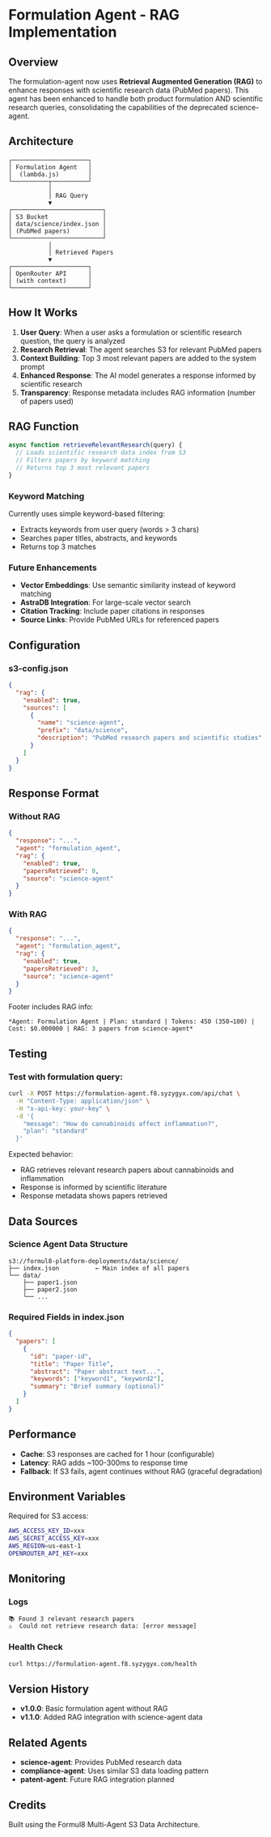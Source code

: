 # Formulation Agent - RAG Implementation

## Overview

The formulation-agent now uses **Retrieval Augmented Generation (RAG)** to enhance responses with scientific research data (PubMed papers). This agent has been enhanced to handle both product formulation AND scientific research queries, consolidating the capabilities of the deprecated science-agent.

## Architecture

```
┌─────────────────────┐
│ Formulation Agent   │
│  (lambda.js)        │
└──────────┬──────────┘
           │
           │ RAG Query
           ▼
┌─────────────────────────┐
│ S3 Bucket               │
│ data/science/index.json │
│ (PubMed papers)         │
└─────────────────────────┘
           │
           │ Retrieved Papers
           ▼
┌─────────────────────┐
│ OpenRouter API      │
│ (with context)      │
└─────────────────────┘
```

## How It Works

1. **User Query**: When a user asks a formulation or scientific research question, the query is analyzed
2. **Research Retrieval**: The agent searches S3 for relevant PubMed papers
3. **Context Building**: Top 3 most relevant papers are added to the system prompt
4. **Enhanced Response**: The AI model generates a response informed by scientific research
5. **Transparency**: Response metadata includes RAG information (number of papers used)

## RAG Function

```javascript
async function retrieveRelevantResearch(query) {
  // Loads scientific research data index from S3
  // Filters papers by keyword matching
  // Returns top 3 most relevant papers
}
```

### Keyword Matching

Currently uses simple keyword-based filtering:
- Extracts keywords from user query (words > 3 chars)
- Searches paper titles, abstracts, and keywords
- Returns top 3 matches

### Future Enhancements

- **Vector Embeddings**: Use semantic similarity instead of keyword matching
- **AstraDB Integration**: For large-scale vector search
- **Citation Tracking**: Include paper citations in responses
- **Source Links**: Provide PubMed URLs for referenced papers

## Configuration

### s3-config.json

```json
{
  "rag": {
    "enabled": true,
    "sources": [
      {
        "name": "science-agent",
        "prefix": "data/science",
        "description": "PubMed research papers and scientific studies"
      }
    ]
  }
}
```

## Response Format

### Without RAG
```json
{
  "response": "...",
  "agent": "formulation_agent",
  "rag": {
    "enabled": true,
    "papersRetrieved": 0,
    "source": "science-agent"
  }
}
```

### With RAG
```json
{
  "response": "...",
  "agent": "formulation_agent",
  "rag": {
    "enabled": true,
    "papersRetrieved": 3,
    "source": "science-agent"
  }
}
```

Footer includes RAG info:
```
*Agent: Formulation Agent | Plan: standard | Tokens: 450 (350→100) | Cost: $0.000000 | RAG: 3 papers from science-agent*
```

## Testing

### Test with formulation query:
```bash
curl -X POST https://formulation-agent.f8.syzygyx.com/api/chat \
  -H "Content-Type: application/json" \
  -H "x-api-key: your-key" \
  -d '{
    "message": "How do cannabinoids affect inflammation?",
    "plan": "standard"
  }'
```

Expected behavior:
- RAG retrieves relevant research papers about cannabinoids and inflammation
- Response is informed by scientific literature
- Response metadata shows papers retrieved

## Data Sources

### Science Agent Data Structure
```
s3://formul8-platform-deployments/data/science/
├── index.json          ← Main index of all papers
└── data/
    ├── paper1.json
    ├── paper2.json
    └── ...
```

### Required Fields in index.json
```json
{
  "papers": [
    {
      "id": "paper-id",
      "title": "Paper Title",
      "abstract": "Paper abstract text...",
      "keywords": ["keyword1", "keyword2"],
      "summary": "Brief summary (optional)"
    }
  ]
}
```

## Performance

- **Cache**: S3 responses are cached for 1 hour (configurable)
- **Latency**: RAG adds ~100-300ms to response time
- **Fallback**: If S3 fails, agent continues without RAG (graceful degradation)

## Environment Variables

Required for S3 access:
```bash
AWS_ACCESS_KEY_ID=xxx
AWS_SECRET_ACCESS_KEY=xxx
AWS_REGION=us-east-1
OPENROUTER_API_KEY=xxx
```

## Monitoring

### Logs
```bash
📚 Found 3 relevant research papers
⚠️  Could not retrieve research data: [error message]
```

### Health Check
```bash
curl https://formulation-agent.f8.syzygyx.com/health
```

## Version History

- **v1.0.0**: Basic formulation agent without RAG
- **v1.1.0**: Added RAG integration with science-agent data

## Related Agents

- **science-agent**: Provides PubMed research data
- **compliance-agent**: Uses similar S3 data loading pattern
- **patent-agent**: Future RAG integration planned

## Credits

Built using the Formul8 Multi-Agent S3 Data Architecture.

